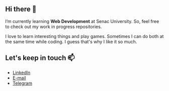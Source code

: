 ## Hi there 👋

<p>I’m currently learning <span style="font-weight: bold;">Web Development</span> at Senac University. So, feel free to check out my work in progress repositories.</p> 
<p>I love to learn interesting things and play games. Sometimes I can do both at the same time while coding. I guess that's why I like it so much.</p>

## Let's keep in touch 📫
- [LinkedIn](https://www.linkedin.com/in/luiz-garrido/)
- [E-mail](mailto:lcgds@live.com)
- [Telegram](t.me/lcgds)

<!--
**lcgds/lcgds** is a ✨ _special_ ✨ repository because its `README.md` (this file) appears on your GitHub profile.

Here are some ideas to get you started:

- 🔭 I’m currently working on ...
- 🌱 I’m currently learning ...
- 👯 I’m looking to collaborate on ...
- 🤔 I’m looking for help with ...
- 💬 Ask me about ...
- 📫 How to reach me: ...
- 😄 Pronouns: ...
- ⚡ Fun fact: ...
-->

